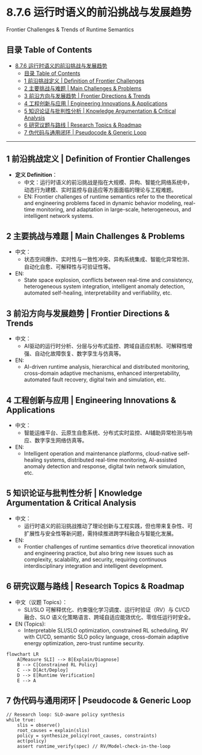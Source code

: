 # 8.7.6 运行时语义的前沿挑战与发展趋势

Frontier Challenges & Trends of Runtime Semantics

## 目录 Table of Contents

- [8.7.6 运行时语义的前沿挑战与发展趋势](#876-运行时语义的前沿挑战与发展趋势)
  - [目录 Table of Contents](#目录-table-of-contents)
  - [1 前沿挑战定义 | Definition of Frontier Challenges](#1-前沿挑战定义--definition-of-frontier-challenges)
  - [2 主要挑战与难题 | Main Challenges \& Problems](#2-主要挑战与难题--main-challenges--problems)
  - [3 前沿方向与发展趋势 | Frontier Directions \& Trends](#3-前沿方向与发展趋势--frontier-directions--trends)
  - [4 工程创新与应用 | Engineering Innovations \& Applications](#4-工程创新与应用--engineering-innovations--applications)
  - [5 知识论证与批判性分析 | Knowledge Argumentation \& Critical Analysis](#5-知识论证与批判性分析--knowledge-argumentation--critical-analysis)
  - [6 研究议题与路线 | Research Topics \& Roadmap](#6-研究议题与路线--research-topics--roadmap)
  - [7 伪代码与通用闭环 | Pseudocode \& Generic Loop](#7-伪代码与通用闭环--pseudocode--generic-loop)

---

## 1 前沿挑战定义 | Definition of Frontier Challenges

- **定义 Definition**：
  - 中文：运行时语义的前沿挑战是指在大规模、异构、智能化网络系统中，动态行为建模、实时监控与自适应等方面面临的理论与工程难题。
  - EN: Frontier challenges of runtime semantics refer to the theoretical and engineering problems faced in dynamic behavior modeling, real-time monitoring, and adaptation in large-scale, heterogeneous, and intelligent network systems.

## 2 主要挑战与难题 | Main Challenges & Problems

- 中文：
  - 状态空间爆炸、实时性与一致性冲突、异构系统集成、智能化异常检测、自动化自愈、可解释性与可验证性等。
- EN:
  - State space explosion, conflicts between real-time and consistency, heterogeneous system integration, intelligent anomaly detection, automated self-healing, interpretability and verifiability, etc.

## 3 前沿方向与发展趋势 | Frontier Directions & Trends

- 中文：
  - AI驱动的运行时分析、分层与分布式监控、跨域自适应机制、可解释性增强、自动化故障恢复、数字孪生与仿真等。
- EN:
  - AI-driven runtime analysis, hierarchical and distributed monitoring, cross-domain adaptive mechanisms, enhanced interpretability, automated fault recovery, digital twin and simulation, etc.

## 4 工程创新与应用 | Engineering Innovations & Applications

- 中文：
  - 智能运维平台、云原生自愈系统、分布式实时监控、AI辅助异常检测与响应、数字孪生网络仿真等。
- EN:
  - Intelligent operation and maintenance platforms, cloud-native self-healing systems, distributed real-time monitoring, AI-assisted anomaly detection and response, digital twin network simulation, etc.

## 5 知识论证与批判性分析 | Knowledge Argumentation & Critical Analysis

- 中文：
  - 运行时语义的前沿挑战推动了理论创新与工程实践，但也带来复杂性、可扩展性与安全性等新问题，需持续推进跨学科融合与智能化发展。
- EN:
  - Frontier challenges of runtime semantics drive theoretical innovation and engineering practice, but also bring new issues such as complexity, scalability, and security, requiring continuous interdisciplinary integration and intelligent development.

## 6 研究议题与路线 | Research Topics & Roadmap

- 中文（议题 Topics）：
  - SLI/SLO 可解释优化、约束强化学习调度、运行时验证（RV）与 CI/CD 融合、SLO 语义化策略语言、跨域自适应能效优化、零信任运行时安全。
- EN (Topics):
  - Interpretable SLI/SLO optimization, constrained RL scheduling, RV with CI/CD, semantic SLO policy language, cross-domain adaptive energy optimization, zero-trust runtime security.

```mermaid
flowchart LR
    A[Measure SLI] --> B[Explain/Diagnose]
    B --> C[Constrained RL Policy]
    C --> D[Act/Deploy]
    D --> E[Runtime Verification]
    E --> A
```

## 7 伪代码与通用闭环 | Pseudocode & Generic Loop

```pseudo
// Research loop: SLO-aware policy synthesis
while true:
    slis = observe()
    root_causes = explain(slis)
    policy = synthesize_policy(root_causes, constraints)
    act(policy)
    assert runtime_verify(spec) // RV/Model-check-in-the-loop
```
